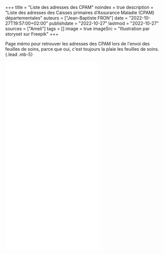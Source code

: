 +++
title = "Liste des adresses des CPAM"
noindex = true
description = "Liste des adresses des Caisses primaires d'Assurance Maladie (CPAM) départementales"
auteurs = ["Jean-Baptiste FRON"]
date = "2022-10-27T19:57:00+02:00"
publishdate = "2022-10-27"
lastmod = "2022-10-27"
sources = ["Ameli"]
tags = []
image = true
imageSrc = "Illustration par storyset sur Freepik"
+++

Page mémo pour retrouver les adresses des CPAM lors de l'envoi des feuilles de soins, parce que oui, c'est toujours la plaie les feuilles de soins.
{.lead .mb-5}

<embed class="embed-responsive" src="/print/cpam.pdf" type="application/pdf" title="Liste des adresses des CPAM pour l'envoi de documents" height="600">
